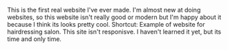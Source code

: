 This is the first real website I've ever made. I'm almost new at doing websites, so this website isn't really good or modern but I'm happy about it because I think its looks pretty cool.
Shortcut:
Example of website for hairdressing salon.
This site isn't responisve. I haven't learned it yet, but its time and only time.
